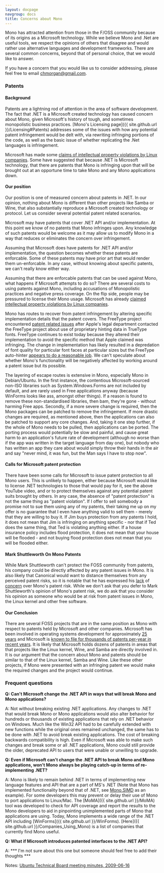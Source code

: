 ```yaml
---
layout: docpage
navgroup: docs
title: Concerns about Mono
---
```


Mono has attracted attention from those in the F/OSS community because of its origins as a Microsoft technology. While we believe Mono and .Net are useful tools, we respect the opinions of others that disagree and would rather use alternative languages and development frameworks. There are several common concerns, beyond that of personal choice, that we would like to answer.

If you have a concern that you would like us to consider addressing, please feel free to email chmorgan@gmail.com.

### Patents

#### Background

Patents are a lightning rod of attention in the area of software development. The fact that .NET is a Microsoft created technology has caused concern about Mono, given Microsoft's history of tough, and sometimes monopolistic business practices. [Mono's Licensing page]({{ site.github.url }}/Licensing#Patents) addresses some of the issues with how any potential patent infringement would be delt with, via rewriting infringing portions of the code, as well as the basic issue of whether replicating the .Net languages is infringement.

Microsoft has made some [claims of intellectual property violations by Linux companies](http://www.youtube.com/watch?v=5B0GTYfPoMo). Some have suggested that because .NET is Microsoft technology, that there are patents that Mono is infringing upon that will be brought out at an opportune time to take Mono and any Mono applications down.

#### Our position

Our position is one of measured concern about patents in .NET. In our opinion, nothing about Mono is different than other projects like Samba or Wine, that also substantially reproduce a Microsoft created technology or protocol. Let us consider several potential patent related scenarios.

Microsoft may have patents that cover .NET API and/or implementation. At this point we know of no patents that Mono infringes upon. Any knowledge of such patents would be welcome as it may allow us to modify Mono in a way that reduces or eliminates the concern over infringement.

Assuming that Microsoft does have patents for .NET API and/or implementation, the question becomes whether these patents are enforcable. Some of these patents may have prior art that would render them un-enforcable. In any case, without knowing about specific patents, we can't really know either way.

Assuming that there are enforcable patents that can be used against Mono, what happens if Microsoft attempts to do so? There are several costs to using patents against Mono, including accusations of Monopolistic practices and negative press coverage. On the flip side, people may be pressured to license their Mono usage. Microsoft has already [claimed intellectual property violations by Linux companies](http://www.youtube.com/watch?v=5B0GTYfPoMo).

Mono has routes to recover from patent infringement by altering specific implementation details that the patent covers. The FreeType project encountered [patent related issues](http://freetype.sourceforge.net/patents.html) after Apple's legal department contacted the FreeType project about use of proprietary hinting data in TrueType fonts. FreeType continues to exist today because they altered their implementation to avoid the specific method that Apple claimed was infringing. The change in implementation has likely resulted in a depredation of font quality for particular font faces at particular sizes but the FreeType auto-hinter [appears to do a reasonable job](http://freetype.sourceforge.net/autohinting/hinter.html#screenshots). We can't speculate about whether Mono's functionality will be negatively affected by working around a patent issue but its possible.

The layering of escape routes is extensive in Mono, especially Mono in Debian/Ubuntu. In the first instance, the contentious Microsoft-sourced non-ISO libraries such as System.Windows.Forms are not included by default, and are rarely used in Free applications anyway (because WinForms looks like ass, amongst other things). If a reason is found to remove these non-standardised libraries, then bam, they're gone - without harming Free apps. Secondly, if a more severe change is required, then the Mono packages can be patched to remove the infringement. If more drastic changes are required, as mentioned above, then the applications can also be patched to support any core changes. And, taking it one step further, if the whole of Mono needs to be pulled, then applications can be ported. The porting process would potentially be slow and painful, and cause great harm to an application's future rate of development (although no worse than if the app was written in the target language from day one), but nobody who has written an app they care about would simply throw their hands in the air and say "never mind, it was fun, but the Man says I have to stop now".

#### Calls for Microsoft patent protection

There have been some calls for Microsoft to issue patent protection to all Mono users. This is unlikely to happen, either because Microsoft would like to license .NET technologies to those that would pay for it, see the above YouTube video, and or to protect themselves against any potential patent suits brought by others. In any case, the absence of "patent protection" is not the same thing as "patent violation". If I offer to sell somebody a promise not to sue them using any of my patents, their taking me up on my offer is no guarantee that I even have anything valid to sell them - merely that they are willing to buy it. If Jim buys protection from any patents I hold, it does not mean that Jim is infringing on anything specific - nor that if Ted does the same thing, that Ted is violating anything either. If a house insurance policy includes flood protection, it does not mean that your house will be flooded - and not buying flood protection does not mean that you will be flooded either.

#### Mark Shuttleworth On Mono Patents

While Mark Shuttleworth can't protect the FOSS community from patents, his company could be directly affected by any patent issues in Mono. It is also likely that Canonical would want to distance themselves from any perceived patent risks, so it is notable that he has expressed his [lack](http://boycottnovell.com/2008/02/22/mark-shuttleworth-on-patents/) of [concern](http://d0od.blogspot.com/2009/04/mark-shuttleworth-qa-part1-gnome-3-new.html) over Mono's patent risk. While we don't ask that you defer to Mark Shuttleworth's opinion of Mono's patent risk, we do ask that you consider his opinion as someone who would be at risk from patent issues in Mono, the Linux kernel and other free software.

#### Our Conclusion

There are several FOSS projects that are in the same position as Mono with respect to patents held by Microsoft and other companies. Microsoft has been involved in operating systems development for approximately [25 years](http://en.wikipedia.org/wiki/Windows#Early_versions) and Microsoft is [known to file for thousands of patents per-year in recent years](http://www.itjungle.com/two/two011608-story02.html). It is likely that Microsoft holds dozens of patents in areas that that projects like the Linux kernel, Wine, and Samba are directly involved in. It is our argument that the concern about Mono and patents should be similar to that of the Linux kernel, Samba and Wine. Like these other projects, if Mono were presented with an infringing patent we would make the required changes and the project would continue.

### Frequent questions

**Q: Can't Microsoft change the .NET API in ways that will break Mono and Mono applications?**

A: Not without breaking existing .NET applications. Any changes to .NET that would break Mono or Mono applications would also alter behavior for hundreds or thousands of existing applications that rely on .NET behavior on Windows. Much like the Win32 API had to be carefully extended with new functions while the original ones remained unchanged, the same has to be done with .NET to avoid break existing applications. The cost of breaking backwards compatibility is high. Even if Microsoft was able to make such changes and break some or all .NET applications, Mono could still provide the older, deprecated API to users that were unable or unwilling to upgrade.

**Q: Even if Microsoft can't change the .NET API to break Mono and Mono applications, won't Mono always be playing catch-up in terms of re-implementing .NET?**

A: Mono is likely to remain behind .NET in terms of implementing new language features and API that are a part of MS's .NET (Note that Mono has implemented functionality beyond that of .NET, see [Mono.SIMD](http://tirania.org/blog/archive/2008/Nov-03.html) as an example). For some developers this may prevent or delay their use of Mono to port applications to Linux/Mac. The [MoMA]({{ site.github.url }}/MoMA) tool was developed to check for API coverage and report the results to the Mono developers to aid in pinpointing unimplemented parts of Mono that applications are using. Today, Mono implements a wide range of the .NET API including [WinForms]({{ site.github.url }}/WinForms). [Here]({{ site.github.url }}/Companies_Using_Mono) is a list of companies that currently find Mono useful.

**Q: What if Microsoft introduces patented interfaces to the .NET API?**

A: \*\*\* I'm not sure about this one but someone should feel free to add their thoughts \*\*\*

Notes: [Ubuntu Technical Board meeting minutes, 2009-06-16](https://lists.ubuntu.com/archives/ubuntu-devel/2009-June/028347.html)

